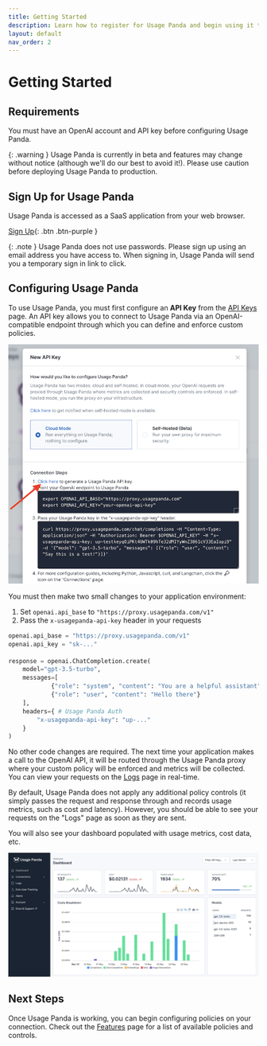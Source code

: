 ```yaml
---
title: Getting Started
description: Learn how to register for Usage Panda and begin using it to layer production features over your usage of OpenAI APIs.
layout: default
nav_order: 2
---
```


# Getting Started

## Requirements
You must have an OpenAI account and API key before configuring Usage Panda.

{: .warning }
Usage Panda is currently in beta and features may change without notice (although we'll do our best to avoid it!). Please use caution before deploying Usage Panda to production.

## Sign Up for Usage Panda
Usage Panda is accessed as a SaaS application from your web browser.

[Sign Up](https://app.usagepanda.com/signin){: .btn .btn-purple }

{: .note }
Usage Panda does not use passwords. Please sign up using an email address you have access to. When signing in, Usage Panda will send you a temporary sign in link to click.

## Configuring Usage Panda

To use Usage Panda, you must first configure an **API Key** from the [API Keys](https://app.usagepanda.com/connections?new=true) page. An API key allows you to connect to Usage Panda via an OpenAI-compatible endpoint through which you can define and enforce custom policies.

![New API Key](assets/images/usage-panda-new-key.png)

You must then make two small changes to your application environment:
1. Set `openai.api_base` to `"https://proxy.usagepanda.com/v1"`
2. Pass the `x-usagepanda-api-key` header in your requests

```python
openai.api_base = "https://proxy.usagepanda.com/v1"
openai.api_key = "sk-..."

response = openai.ChatCompletion.create(
    model="gpt-3.5-turbo",
    messages=[
            {"role": "system", "content": "You are a helpful assistant"},
            {"role": "user", "content": "Hello there"}
    ],
    headers={ # Usage Panda Auth
        "x-usagepanda-api-key": "up-..."
    }
)
```

No other code changes are required. The next time your application makes a call to the OpenAI API, it will be routed through the Usage Panda proxy where your custom policy will be enforced and metrics will be collected. You can view your requests on the [Logs](https://app.usagepanda.com/records) page in real-time.

By default, Usage Panda does not apply any additional policy controls (it simply passes the request and response through and records usage metrics, such as cost and latency). However, you should be able to see your requests on the "Logs" page as soon as they are sent.

You will also see your dashboard populated with usage metrics, cost data, etc.

![Dashboard](assets/images/usage-panda-dashboard.png)

## Next Steps
Once Usage Panda is working, you can begin configuring policies on your connection. Check out the [Features](/features.html) page for a list of available policies and controls.